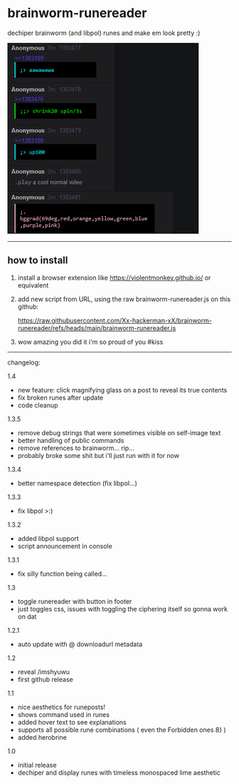 # brainworm-runereader
dechiper brainworm (and libpol) runes and make em look pretty :)

![a gif demonstrating the unthinkable power of this extension](https://raw.githubusercontent.com/Xx-hackerman-xX/brainworm-runereader/refs/heads/main/demo.gif)

---

## how to install

1. install a browser extension like https://violentmonkey.github.io/ or equivalent
2. add new script from URL, using the raw brainworm-runereader.js on this github:
   
   https://raw.githubusercontent.com/Xx-hackerman-xX/brainworm-runereader/refs/heads/main/brainworm-runereader.js
4. wow amazing you did it i'm so proud of you #kiss
---

changelog:

1.4
- new feature: click magnifying glass on a post to reveal its true contents
- fix broken runes after update
- code cleanup

1.3.5
- remove debug strings that were sometimes visible on self-image text
- better handling of public commands
- remove references to brainworm... rip...
- probably broke some shit but i'll just run with it for now

1.3.4
- better namespace detection (fix libpol...)

1.3.3
- fix libpol >:)

1.3.2
- added libpol support
- script announcement in console

1.3.1
- fix silly function being called...

1.3
- toggle runereader with button in footer
 - just toggles css, issues with toggling the ciphering itself so gonna work on dat

1.2.1
- auto update with @ downloadurl metadata

1.2
- reveal /imshyuwu
- first github release

1.1
- nice aesthetics for runeposts!
- shows command used in runes
- added hover text to see explanations
- supports all possible rune combinations ( even the Forbidden ones 8} )
- added herobrine

1.0
- initial release
- dechiper and display runes with timeless monospaced lime aesthetic
